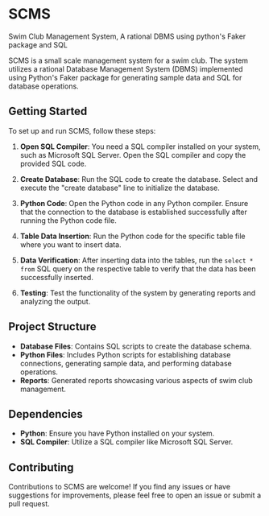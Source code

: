 # SCMS
Swim Club Management System, A rational DBMS using python's Faker package and SQL

SCMS is a small scale management system for a swim club. The system utilizes a rational Database Management System (DBMS) implemented using Python's Faker package for generating sample data and SQL for database operations.

## Getting Started
To set up and run SCMS, follow these steps:

1. **Open SQL Compiler**: You need a SQL compiler installed on your system, such as Microsoft SQL Server. Open the SQL compiler and copy the provided SQL code.

2. **Create Database**: Run the SQL code to create the database. Select and execute the "create database" line to initialize the database.

3. **Python Code**: Open the Python code in any Python compiler. Ensure that the connection to the database is established successfully after running the Python code file.

4. **Table Data Insertion**: Run the Python code for the specific table file where you want to insert data.

5. **Data Verification**: After inserting data into the tables, run the `select * from` SQL query on the respective table to verify that the data has been successfully inserted.

6. **Testing**: Test the functionality of the system by generating reports and analyzing the output.

## Project Structure
- **Database Files**: Contains SQL scripts to create the database schema.
- **Python Files**: Includes Python scripts for establishing database connections, generating sample data, and performing database operations.
- **Reports**: Generated reports showcasing various aspects of swim club management.

## Dependencies
- **Python**: Ensure you have Python installed on your system.
- **SQL Compiler**: Utilize a SQL compiler like Microsoft SQL Server.

## Contributing
Contributions to SCMS are welcome! If you find any issues or have suggestions for improvements, please feel free to open an issue or submit a pull request.

